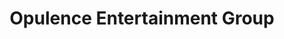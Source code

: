 ---
title: "Opulence Entertainment Group"
url: /coral-gables/opulence-entertainment-group/
shop: party
---